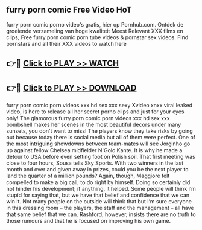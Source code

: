 ## furry porn comic Free Video HoT 

furry porn comic porno video's gratis, hier op Pornhub.com. Ontdek de groeiende verzameling van hoge kwaliteit Meest Relevant XXX films en clips,
Free furry porn comic porn tube videos & pornstar sex videos. Find pornstars and all their XXX videos to watch here


## 👉🔴 [Click to PLAY >> WATCH](http://us.freeplayer.one?title=furry_porn_comic&ref=16D)

## 👉🔴 [Click to PLAY >> DOWNLOAD](http://us.freeplayer.one?title=furry_porn_comic&ref=16D)


furry porn comic porn videos xxx hd sex xxx sexy Xvideo xnxx viral leaked video, is here to release all her secret porno clips and just for your eyes only! The glamorous furry porn comic porn videos xxx hd sex xxx bombshell makes her scenes in the most beautiful decors under many sunsets, you don't want to miss! The players know they take risks by going out because today there is social media but all of them were perfect. One of the most intriguing showdowns between team-mates will see Jorginho go up against fellow Chelsea midfielder N'Golo Kante. It is why he made a detour to USA before even setting foot on Polish soil. That first meeting was close to four hours, Sousa tells Sky Sports. With two winners in the last month and over and given away in prizes, could you be the next player to land the quarter of a million pounds? Again, though, Maggiore felt compelled to make a big call; to do right by himself. Doing so certainly did not hinder his development; if anything, it helped. Some people will think I’m stupid for saying that, but we have that belief and confidence that we can win it. Not many people on the outside will think that but I’m sure everyone in this dressing room – the players, the staff and the management – all have that same belief that we can. Rashford, however, insists there are no truth to those rumours and that he is focused on improving his own game.